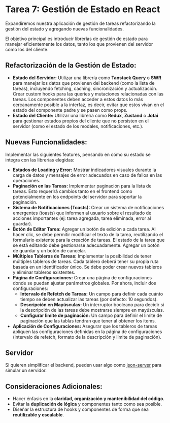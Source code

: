 # Tarea 7: Gestión de Estado en React

Expandiremos nuestra aplicación de gestión de tareas refactorizando la gestión del estado y agregando nuevas funcionalidades.

El objetivo principal es introducir librerías de gestión de estado para manejar eficientemente los datos, tanto los que provienen del servidor como los del cliente.

## Refactorización de la Gestión de Estado:

- **Estado del Servidor:** Utilizar una librería como **Tanstack Query** o **SWR** para manejar los datos que provienen del backend (como la lista de tareas), incluyendo fetching, caching, sincronización y actualización. Crear custom hooks para las queries y mutaciones relacionadas con las tareas. Los componentes deben acceder a estos datos lo más cercanamente posible a la interfaz, es decir, evitar que estos vivan en el estado del componente padre y se pasen como props.
- **Estado del Cliente:** Utilizar una librería como **Redux**, **Zustand** o **Jotai** para gestionar estados propios del cliente que no persisten en el servidor (como el estado de los modales, notificaciones, etc.).

## Nuevas Funcionalidades:

Implementar las siguientes features, pensando en cómo su estado se integra con las librerías elegidas:

- **Estados de Loading y Error:** Mostrar indicadores visuales durante la carga de datos y mensajes de error adecuados en caso de fallos en las operaciones.
- **Paginación en las Tareas:** Implementar paginación para la lista de tareas. Esto requerirá cambios tanto en el frontend como potencialmente en los endpoints del servidor para soportar la paginación.
- **Sistema de Notificaciones (Toasts):** Crear un sistema de notificaciones emergentes (toasts) que informen al usuario sobre el resultado de acciones importantes (ej: tarea agregada, tarea eliminada, error al guardar).
- **Botón de Editar Tarea:** Agregar un botón de edición a cada tarea. Al hacer clic, se debe permitir modificar el texto de la tarea, reutilizando el formulario existente para la creación de tareas. El estado de la tarea que se está editando debe gestionarse adecuadamente. Agregar un botón de guardar y un botón de cancelar.
- **Múltiples Tableros de Tareas:** Implementar la posibilidad de tener múltiples tableros de tareas. Cada tablero deberá tener su propia ruta basada en un identificador único. Se debe poder crear nuevos tableros y eliminar tableros existentes.
- **Página de Configuraciones:** Crear una página de configuraciones donde se puedan ajustar parámetros globales. Por ahora, incluir dos configuraciones:
  - **Intervalo de Refetch de Tareas:** Un campo para definir cada cuánto tiempo se deben actualizar las tareas (por defecto: 10 segundos).
  - **Descripción en Mayúsculas:** Un interruptor booleano para decidir si la descripción de las tareas debe mostrarse siempre en mayúsculas.
  - **Configurar limite de paginación:** Un campo para definir el limite de paginación que las tablas tendran que tener al obtener los items.
- **Aplicación de Configuraciones:** Asegurar que los tableros de tareas apliquen las configuraciones definidas en la página de configuraciones (intervalo de refetch, formato de la descripción y limite de paginación).

## Servidor

Si quieren simplificar el backend, pueden usar algo como [json-server](https://www.npmjs.com/package/json-server) para simular un servidor.

## Consideraciones Adicionales:

- Hacer énfasis en la **claridad, organización y mantenibilidad del código**.
- Evitar la **duplicación de lógica** y componentes tanto como sea posible.
- Diseñar la estructura de hooks y componentes de forma que sea **reutilizable y escalable**.
